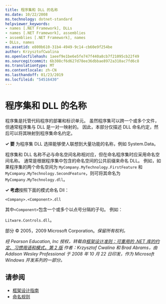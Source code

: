 ```yaml
---
title: 程序集和 DLL 的名称
ms.date: 10/22/2008
ms.technology: dotnet-standard
helpviewer_keywords:
- names [.NET Framework], DLLs
- names [.NET Framework], assemblies
- assemblies [.NET Framework], names
- DLLs, names
ms.assetid: e800b610-31b4-4949-9c14-cb60e9f254be
author: KrzysztofCwalina
ms.openlocfilehash: 1aeef9e1be6e5fe747f440a8cb7f21095cb22f49
ms.sourcegitcommit: 6b308cf6d627d78ee36dbbae8972a310ac7fd6c8
ms.translationtype: MT
ms.contentlocale: zh-CN
ms.lasthandoff: 01/23/2019
ms.locfileid: "54516430"
---
```

# <a name="names-of-assemblies-and-dlls"></a>程序集和 DLL 的名称
程序集是托管代码程序的部署和标识单元。 虽然程序集可以跨一个或多个文件，但通常程序集与 DLL 是一对一映射的。 因此，本部分仅描述 DLL 命名约定，然后可以将其映射到程序集命名约定。  
  
 **✓ 要** 为程序集 DLL 选择能够使人联想到大量功能的名称，例如 System.Data。  
  
 程序集和 DLL 名称不必与命名空间名称相对应，但在命名程序集时应采用命名空间名称。 通常是根据程序集中包含的命名空间的公共前缀来命名 DLL。 例如，如果程序集的两个命名空间为 `MyCompany.MyTechnology.FirstFeature` 和 `MyCompany.MyTechnology.SecondFeature`，则可将其命名为 `MyCompany.MyTechnology.dll`。  
  
 **✓ 考虑**按照下面的模式命名 Dll：  
  
 `<Company>.<Component>.dll`  
  
 其中`<Component>`包含一个或多个以点号分隔的子句。 例如：  
  
 `Litware.Controls.dll`。  
  
 部分 © 2005，2009 Microsoft Corporation。*保留所有权利。*  
  
 *经 Pearson Education, Inc 授权，转载自[框架设计准则：可重用的 .NET 库的约定、习惯用语和模式，第 2 版](https://www.informit.com/store/framework-design-guidelines-conventions-idioms-and-9780321545619) 作者：Krzysztof Cwalina 和 Brad Abrams，由 Addison Wesley Professional 于 2008 年 10 月 22 日印发，作为 Microsoft Windows 开发系列的一部分。*  
  
## <a name="see-also"></a>请参阅

- [框架设计指南](../../../docs/standard/design-guidelines/index.md)
- [命名规则](../../../docs/standard/design-guidelines/naming-guidelines.md)
